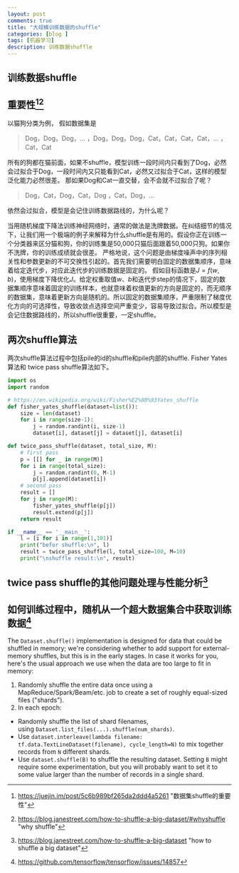 ```yaml
---
layout: post
comments: true
title: "大规模训练数据的shuffle"
categories: [blog ]
tags: [机器学习]
description: 训练数据shuffle
---
```


## 训练数据shuffle

## 重要性[^1][^3]
以猫狗分类为例， 假如数据集是

> Dog，Dog，Dog，... ，Dog，Dog，Dog，Cat，Cat，Cat，Cat，... ，Cat，Cat

所有的狗都在猫前面，如果不shuffle，模型训练一段时间内只看到了Dog，必然会过拟合于Dog，一段时间内又只能看到Cat，必然又过拟合于Cat，这样的模型泛化能力必然很差。 那如果Dog和Cat一直交替，会不会就不过拟合了呢？

> Dog，Cat，Dog，Cat，Dog ，Cat，Dog，...

依然会过拟合，模型是会记住训练数据路线的，为什么呢？

当用随机梯度下降法训练神经网络时，通常的做法是洗牌数据。在纠结细节的情况下，让我们用一个极端的例子来解释为什么shuffle是有用的。假设你正在训练一个分类器来区分猫和狗，你的训练集是50,000只猫后面跟着50,000只狗。如果你不洗牌，你的训练成绩就会很差。
严格地说，这个问题是由梯度噪声中的序列相关性和参数更新的不可交换性引起的。首先我们需要明白固定的数据集顺序，意味着给定迭代步，对应此迭代步的训练数据是固定的。 假如目标函数是$J=f(w, b)$，使用梯度下降优化$J$。给定权重取值$w、b$和迭代步step的情况下，固定的数据集顺序意味着固定的训练样本，也就意味着权值更新的方向是固定的，而无顺序的数据集，意味着更新方向是随机的。所以固定的数据集顺序，严重限制了梯度优化方向的可选择性，导致收敛点选择空间严重变少，容易导致过拟合。所以模型是会记住数据路线的，所以shuffle很重要，一定shuffle。

[^1]: https://juejin.im/post/5c6b989bf265da2ddd4a5261 "数据集shuffle的重要性"

## 两次shuffle算法
两次shuffle算法过程中包括pile的id的shuffle和pile内部的shuffle. Fisher Yates算法和 twice pass shuffle算法如下。

```python
import os
import random

# https://en.wikipedia.org/wiki/Fisher%E2%80%93Yates_shuffle
def fisher_yates_shuffle(dataset=list()):
	size = len(dataset)
	for i in range(size-1):
		j = random.randint(i, size-1)
		dataset[i], dataset[j] = dataset[j], dataset[i]

def twice_pass_shuffle(dataset, total_size, M):
	# first pass
	p = [[] for _ in range(M)]
	for i in range(total_size):
		j = random.randint(0, M-1)
		p[j].append(dataset[i])
	# second pass
	result = []
	for j in range(M):
		fisher_yates_shuffle(p[j])
		result.extend(p[j])
	return result

if __name__ == '__main__':
	l = [i for i in range(1,101)]
	print("befor shuffle:\n", l)
	result = twice_pass_shuffle(l, total_size=100, M=10)
	print("\nshuffle result:\n", result)
```

## twice pass shuffle的其他问题处理与性能分析[^4]

## 如何训练过程中，随机从一个超大数据集合中获取训练数据[^5]

The `Dataset.shuffle()` implementation is designed for data that could be shuffled in memory; we're considering whether to add support for external-memory shuffles, but this is in the early stages. In case it works for you, here's the usual approach we use when the data are too large to fit in memory:

1. Randomly shuffle the entire data once using a MapReduce/Spark/Beam/etc. job to create a set of roughly equal-sized files ("shards").
2. In each epoch:
  * Randomly shuffle the list of shard filenames, using `Dataset.list_files(...).shuffle(num_shards)`.
  * Use `dataset.interleave(lambda filename: tf.data.TextLineDataset(filename), cycle_length=N)` to mix together records from `N` different shards.
  * Use `dataset.shuffle(B)` to shuffle the resulting dataset. Setting `B` might require some experimentation, but you will probably want to set it to some value larger than the number of records in a single shard.

[^2]: https://en.wikipedia.org/wiki/Fisher%E2%80%93Yates_shuffle "Fisher Yates shuffle"
[^3]: https://blog.janestreet.com/how-to-shuffle-a-big-dataset/#whyshuffle "why shuffle"
[^4]: https://blog.janestreet.com/how-to-shuffle-a-big-dataset "how to shuffle a big dataset"
[^5]: https://github.com/tensorflow/tensorflow/issues/14857